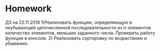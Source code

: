 # Homework
ДЗ на 22.11.2018
1)Реализовать функцию, определяющую в неубывающей целочисленной последовательности из n-элементов количество элементов, меньших заданного числа. Проверить работу функции в консоли.
2) Реализовать сортировку по возрастанию и убыванию.

